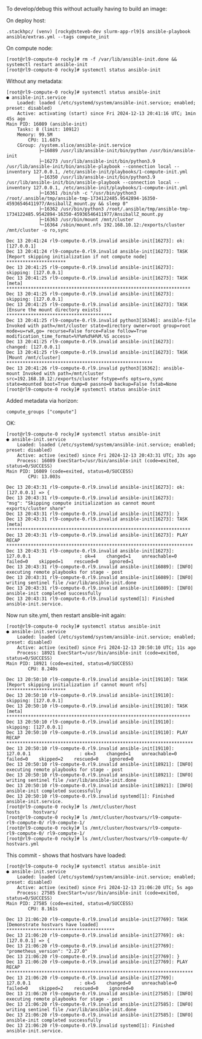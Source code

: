 
To develop/debug this without actually having to build an image:

On deploy host:

    .stackhpc/ (venv) [rocky@steveb-dev slurm-app-rl9]$ ansible-playbook ansible/extras.yml --tags compute_init

On compute node:

    [root@rl9-compute-0 rocky]# rm -f /var/lib/ansible-init.done && systemctl restart ansible-init
    [root@rl9-compute-0 rocky]# systemctl status ansible-init


Without any metadata:

    [root@rl9-compute-0 rocky]# systemctl status ansible-init
    ● ansible-init.service
        Loaded: loaded (/etc/systemd/system/ansible-init.service; enabled; preset: disabled)
        Active: activating (start) since Fri 2024-12-13 20:41:16 UTC; 1min 45s ago
    Main PID: 16089 (ansible-init)
        Tasks: 8 (limit: 10912)
        Memory: 99.5M
            CPU: 11.687s
        CGroup: /system.slice/ansible-init.service
                ├─16089 /usr/lib/ansible-init/bin/python /usr/bin/ansible-init
                ├─16273 /usr/lib/ansible-init/bin/python3.9 /usr/lib/ansible-init/bin/ansible-playbook --connection local --inventory 127.0.0.1, /etc/ansible-init/playbooks/1-compute-init.yml
                ├─16350 /usr/lib/ansible-init/bin/python3.9 /usr/lib/ansible-init/bin/ansible-playbook --connection local --inventory 127.0.0.1, /etc/ansible-init/playbooks/1-compute-init.yml
                ├─16361 /bin/sh -c "/usr/bin/python3 /root/.ansible/tmp/ansible-tmp-1734122485.9542894-16350-45936546411977/AnsiballZ_mount.py && sleep 0"
                ├─16362 /usr/bin/python3 /root/.ansible/tmp/ansible-tmp-1734122485.9542894-16350-45936546411977/AnsiballZ_mount.py
                ├─16363 /usr/bin/mount /mnt/cluster
                └─16364 /sbin/mount.nfs 192.168.10.12:/exports/cluster /mnt/cluster -o ro,sync

    Dec 13 20:41:24 rl9-compute-0.rl9.invalid ansible-init[16273]: ok: [127.0.0.1]
    Dec 13 20:41:24 rl9-compute-0.rl9.invalid ansible-init[16273]: TASK [Report skipping initialization if not compute node] **********************
    Dec 13 20:41:25 rl9-compute-0.rl9.invalid ansible-init[16273]: skipping: [127.0.0.1]
    Dec 13 20:41:25 rl9-compute-0.rl9.invalid ansible-init[16273]: TASK [meta] ********************************************************************
    Dec 13 20:41:25 rl9-compute-0.rl9.invalid ansible-init[16273]: skipping: [127.0.0.1]
    Dec 13 20:41:25 rl9-compute-0.rl9.invalid ansible-init[16273]: TASK [Ensure the mount directory exists] ***************************************
    Dec 13 20:41:25 rl9-compute-0.rl9.invalid python3[16346]: ansible-file Invoked with path=/mnt/cluster state=directory owner=root group=root mode=u=rwX,go= recurse=False force=False follow=True modification_time_format=%Y%m%d%H%M.%S access>
    Dec 13 20:41:25 rl9-compute-0.rl9.invalid ansible-init[16273]: changed: [127.0.0.1]
    Dec 13 20:41:25 rl9-compute-0.rl9.invalid ansible-init[16273]: TASK [Mount /mnt/cluster] ******************************************************
    Dec 13 20:41:26 rl9-compute-0.rl9.invalid python3[16362]: ansible-mount Invoked with path=/mnt/cluster src=192.168.10.12:/exports/cluster fstype=nfs opts=ro,sync state=mounted boot=True dump=0 passno=0 backup=False fstab=None
    [root@rl9-compute-0 rocky]# systemctl status ansible-init

Added metadata via horizon: 

    compute_groups ["compute"]


OK:

    [root@rl9-compute-0 rocky]# systemctl status ansible-init
    ● ansible-init.service
        Loaded: loaded (/etc/systemd/system/ansible-init.service; enabled; preset: disabled)
        Active: active (exited) since Fri 2024-12-13 20:43:31 UTC; 33s ago
        Process: 16089 ExecStart=/usr/bin/ansible-init (code=exited, status=0/SUCCESS)
    Main PID: 16089 (code=exited, status=0/SUCCESS)
            CPU: 13.003s

    Dec 13 20:43:31 rl9-compute-0.rl9.invalid ansible-init[16273]: ok: [127.0.0.1] => {
    Dec 13 20:43:31 rl9-compute-0.rl9.invalid ansible-init[16273]:     "msg": "Skipping compute initialization as cannot mount exports/cluster share"
    Dec 13 20:43:31 rl9-compute-0.rl9.invalid ansible-init[16273]: }
    Dec 13 20:43:31 rl9-compute-0.rl9.invalid ansible-init[16273]: TASK [meta] ********************************************************************
    Dec 13 20:43:31 rl9-compute-0.rl9.invalid ansible-init[16273]: PLAY RECAP *********************************************************************
    Dec 13 20:43:31 rl9-compute-0.rl9.invalid ansible-init[16273]: 127.0.0.1                  : ok=4    changed=1    unreachable=0    failed=0    skipped=1    rescued=0    ignored=1
    Dec 13 20:43:31 rl9-compute-0.rl9.invalid ansible-init[16089]: [INFO] executing remote playbooks for stage - post
    Dec 13 20:43:31 rl9-compute-0.rl9.invalid ansible-init[16089]: [INFO] writing sentinel file /var/lib/ansible-init.done
    Dec 13 20:43:31 rl9-compute-0.rl9.invalid ansible-init[16089]: [INFO] ansible-init completed successfully
    Dec 13 20:43:31 rl9-compute-0.rl9.invalid systemd[1]: Finished ansible-init.service.

Now run site.yml, then restart ansible-init again:


    [root@rl9-compute-0 rocky]# systemctl status ansible-init
    ● ansible-init.service
        Loaded: loaded (/etc/systemd/system/ansible-init.service; enabled; preset: disabled)
        Active: active (exited) since Fri 2024-12-13 20:50:10 UTC; 11s ago
        Process: 18921 ExecStart=/usr/bin/ansible-init (code=exited, status=0/SUCCESS)
    Main PID: 18921 (code=exited, status=0/SUCCESS)
            CPU: 8.240s

    Dec 13 20:50:10 rl9-compute-0.rl9.invalid ansible-init[19110]: TASK [Report skipping initialization if cannot mount nfs] **********************
    Dec 13 20:50:10 rl9-compute-0.rl9.invalid ansible-init[19110]: skipping: [127.0.0.1]
    Dec 13 20:50:10 rl9-compute-0.rl9.invalid ansible-init[19110]: TASK [meta] ********************************************************************
    Dec 13 20:50:10 rl9-compute-0.rl9.invalid ansible-init[19110]: skipping: [127.0.0.1]
    Dec 13 20:50:10 rl9-compute-0.rl9.invalid ansible-init[19110]: PLAY RECAP *********************************************************************
    Dec 13 20:50:10 rl9-compute-0.rl9.invalid ansible-init[19110]: 127.0.0.1                  : ok=3    changed=1    unreachable=0    failed=0    skipped=2    rescued=0    ignored=0
    Dec 13 20:50:10 rl9-compute-0.rl9.invalid ansible-init[18921]: [INFO] executing remote playbooks for stage - post
    Dec 13 20:50:10 rl9-compute-0.rl9.invalid ansible-init[18921]: [INFO] writing sentinel file /var/lib/ansible-init.done
    Dec 13 20:50:10 rl9-compute-0.rl9.invalid ansible-init[18921]: [INFO] ansible-init completed successfully
    Dec 13 20:50:10 rl9-compute-0.rl9.invalid systemd[1]: Finished ansible-init.service.
    [root@rl9-compute-0 rocky]# ls /mnt/cluster/host
    hosts     hostvars/ 
    [root@rl9-compute-0 rocky]# ls /mnt/cluster/hostvars/rl9-compute-
    rl9-compute-0/ rl9-compute-1/ 
    [root@rl9-compute-0 rocky]# ls /mnt/cluster/hostvars/rl9-compute-
    rl9-compute-0/ rl9-compute-1/ 
    [root@rl9-compute-0 rocky]# ls /mnt/cluster/hostvars/rl9-compute-0/
    hostvars.yml

This commit - shows that hostvars have loaded:

    [root@rl9-compute-0 rocky]# systemctl status ansible-init
    ● ansible-init.service
        Loaded: loaded (/etc/systemd/system/ansible-init.service; enabled; preset: disabled)
        Active: active (exited) since Fri 2024-12-13 21:06:20 UTC; 5s ago
        Process: 27585 ExecStart=/usr/bin/ansible-init (code=exited, status=0/SUCCESS)
    Main PID: 27585 (code=exited, status=0/SUCCESS)
            CPU: 8.161s

    Dec 13 21:06:20 rl9-compute-0.rl9.invalid ansible-init[27769]: TASK [Demonstrate hostvars have loaded] ****************************************
    Dec 13 21:06:20 rl9-compute-0.rl9.invalid ansible-init[27769]: ok: [127.0.0.1] => {
    Dec 13 21:06:20 rl9-compute-0.rl9.invalid ansible-init[27769]:     "prometheus_version": "2.27.0"
    Dec 13 21:06:20 rl9-compute-0.rl9.invalid ansible-init[27769]: }
    Dec 13 21:06:20 rl9-compute-0.rl9.invalid ansible-init[27769]: PLAY RECAP *********************************************************************
    Dec 13 21:06:20 rl9-compute-0.rl9.invalid ansible-init[27769]: 127.0.0.1                  : ok=5    changed=0    unreachable=0    failed=0    skipped=2    rescued=0    ignored=0
    Dec 13 21:06:20 rl9-compute-0.rl9.invalid ansible-init[27585]: [INFO] executing remote playbooks for stage - post
    Dec 13 21:06:20 rl9-compute-0.rl9.invalid ansible-init[27585]: [INFO] writing sentinel file /var/lib/ansible-init.done
    Dec 13 21:06:20 rl9-compute-0.rl9.invalid ansible-init[27585]: [INFO] ansible-init completed successfully
    Dec 13 21:06:20 rl9-compute-0.rl9.invalid systemd[1]: Finished ansible-init.service.

